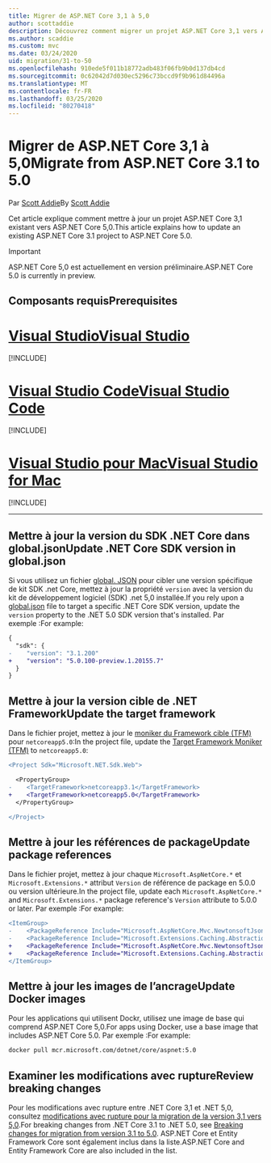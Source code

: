```yaml
---
title: Migrer de ASP.NET Core 3,1 à 5,0
author: scottaddie
description: Découvrez comment migrer un projet ASP.NET Core 3,1 vers ASP.NET Core 5,0.
ms.author: scaddie
ms.custom: mvc
ms.date: 03/24/2020
uid: migration/31-to-50
ms.openlocfilehash: 910ede5f011b18772adb483f06fb9b0d137db4cd
ms.sourcegitcommit: 0c62042d7d030ec5296c73bccd9f9b961d84496a
ms.translationtype: MT
ms.contentlocale: fr-FR
ms.lasthandoff: 03/25/2020
ms.locfileid: "80270418"
---
```

# <a name="migrate-from-aspnet-core-31-to-50"></a><span data-ttu-id="afb75-103">Migrer de ASP.NET Core 3,1 à 5,0</span><span class="sxs-lookup"><span data-stu-id="afb75-103">Migrate from ASP.NET Core 3.1 to 5.0</span></span>

<span data-ttu-id="afb75-104">Par [Scott Addie](https://github.com/scottaddie)</span><span class="sxs-lookup"><span data-stu-id="afb75-104">By [Scott Addie](https://github.com/scottaddie)</span></span>

<span data-ttu-id="afb75-105">Cet article explique comment mettre à jour un projet ASP.NET Core 3,1 existant vers ASP.NET Core 5,0.</span><span class="sxs-lookup"><span data-stu-id="afb75-105">This article explains how to update an existing ASP.NET Core 3.1 project to ASP.NET Core 5.0.</span></span>

> [!IMPORTANT]
> <span data-ttu-id="afb75-106">ASP.NET Core 5,0 est actuellement en version préliminaire.</span><span class="sxs-lookup"><span data-stu-id="afb75-106">ASP.NET Core 5.0 is currently in preview.</span></span>

## <a name="prerequisites"></a><span data-ttu-id="afb75-107">Composants requis</span><span class="sxs-lookup"><span data-stu-id="afb75-107">Prerequisites</span></span>

# <a name="visual-studio"></a>[<span data-ttu-id="afb75-108">Visual Studio</span><span class="sxs-lookup"><span data-stu-id="afb75-108">Visual Studio</span></span>](#tab/visual-studio)

[!INCLUDE[](~/includes/net-core-prereqs-vs-5.0.md)]

# <a name="visual-studio-code"></a>[<span data-ttu-id="afb75-109">Visual Studio Code</span><span class="sxs-lookup"><span data-stu-id="afb75-109">Visual Studio Code</span></span>](#tab/visual-studio-code)

[!INCLUDE[](~/includes/net-core-prereqs-vsc-5.0.md)]

# <a name="visual-studio-for-mac"></a>[<span data-ttu-id="afb75-110">Visual Studio pour Mac</span><span class="sxs-lookup"><span data-stu-id="afb75-110">Visual Studio for Mac</span></span>](#tab/visual-studio-mac)

[!INCLUDE[](~/includes/net-core-prereqs-mac-5.0.md)]

---

## <a name="update-net-core-sdk-version-in-globaljson"></a><span data-ttu-id="afb75-111">Mettre à jour la version du SDK .NET Core dans global.json</span><span class="sxs-lookup"><span data-stu-id="afb75-111">Update .NET Core SDK version in global.json</span></span>

<span data-ttu-id="afb75-112">Si vous utilisez un fichier [global. JSON](/dotnet/core/tools/global-json) pour cibler une version spécifique de kit SDK .net Core, mettez à jour la propriété `version` avec la version du kit de développement logiciel (SDK) .net 5,0 installée.</span><span class="sxs-lookup"><span data-stu-id="afb75-112">If you rely upon a [global.json](/dotnet/core/tools/global-json) file to target a specific .NET Core SDK version, update the `version` property to the .NET 5.0 SDK version that's installed.</span></span> <span data-ttu-id="afb75-113">Par exemple :</span><span class="sxs-lookup"><span data-stu-id="afb75-113">For example:</span></span>

```diff
{
  "sdk": {
-    "version": "3.1.200"
+    "version": "5.0.100-preview.1.20155.7"
  }
}
```

## <a name="update-the-target-framework"></a><span data-ttu-id="afb75-114">Mettre à jour la version cible de .NET Framework</span><span class="sxs-lookup"><span data-stu-id="afb75-114">Update the target framework</span></span>

<span data-ttu-id="afb75-115">Dans le fichier projet, mettez à jour le [moniker du Framework cible (TFM)](/dotnet/standard/frameworks) pour `netcoreapp5.0`:</span><span class="sxs-lookup"><span data-stu-id="afb75-115">In the project file, update the [Target Framework Moniker (TFM)](/dotnet/standard/frameworks) to `netcoreapp5.0`:</span></span>

```diff
<Project Sdk="Microsoft.NET.Sdk.Web">

  <PropertyGroup>
-    <TargetFramework>netcoreapp3.1</TargetFramework>
+    <TargetFramework>netcoreapp5.0</TargetFramework>
  </PropertyGroup>

</Project>
```

## <a name="update-package-references"></a><span data-ttu-id="afb75-116">Mettre à jour les références de package</span><span class="sxs-lookup"><span data-stu-id="afb75-116">Update package references</span></span>

<span data-ttu-id="afb75-117">Dans le fichier projet, mettez à jour chaque `Microsoft.AspNetCore.*` et `Microsoft.Extensions.*` attribut `Version` de référence de package en 5.0.0 ou version ultérieure.</span><span class="sxs-lookup"><span data-stu-id="afb75-117">In the project file, update each `Microsoft.AspNetCore.*` and `Microsoft.Extensions.*` package reference's `Version` attribute to 5.0.0 or later.</span></span> <span data-ttu-id="afb75-118">Par exemple :</span><span class="sxs-lookup"><span data-stu-id="afb75-118">For example:</span></span>

```diff
<ItemGroup>
-    <PackageReference Include="Microsoft.AspNetCore.Mvc.NewtonsoftJson" Version="3.1.2" />
-    <PackageReference Include="Microsoft.Extensions.Caching.Abstractions" Version="3.1.2" />
+    <PackageReference Include="Microsoft.AspNetCore.Mvc.NewtonsoftJson" Version="5.0.0-preview.1.20124.5" />
+    <PackageReference Include="Microsoft.Extensions.Caching.Abstractions" Version="5.0.0-preview.1.20120.4" />
</ItemGroup>
```

## <a name="update-docker-images"></a><span data-ttu-id="afb75-119">Mettre à jour les images de l’ancrage</span><span class="sxs-lookup"><span data-stu-id="afb75-119">Update Docker images</span></span>

<span data-ttu-id="afb75-120">Pour les applications qui utilisent Dockr, utilisez une image de base qui comprend ASP.NET Core 5,0.</span><span class="sxs-lookup"><span data-stu-id="afb75-120">For apps using Docker, use a base image that includes ASP.NET Core 5.0.</span></span> <span data-ttu-id="afb75-121">Par exemple :</span><span class="sxs-lookup"><span data-stu-id="afb75-121">For example:</span></span>

```bash
docker pull mcr.microsoft.com/dotnet/core/aspnet:5.0
```

## <a name="review-breaking-changes"></a><span data-ttu-id="afb75-122">Examiner les modifications avec rupture</span><span class="sxs-lookup"><span data-stu-id="afb75-122">Review breaking changes</span></span>

<span data-ttu-id="afb75-123">Pour les modifications avec rupture entre .NET Core 3,1 et .NET 5,0, consultez [modifications avec rupture pour la migration de la version 3,1 vers 5,0](/dotnet/core/compatibility/3.1-5.0).</span><span class="sxs-lookup"><span data-stu-id="afb75-123">For breaking changes from .NET Core 3.1 to .NET 5.0, see [Breaking changes for migration from version 3.1 to 5.0](/dotnet/core/compatibility/3.1-5.0).</span></span> <span data-ttu-id="afb75-124">ASP.NET Core et Entity Framework Core sont également inclus dans la liste.</span><span class="sxs-lookup"><span data-stu-id="afb75-124">ASP.NET Core and Entity Framework Core are also included in the list.</span></span>
